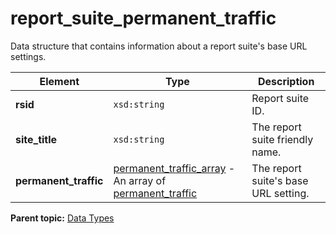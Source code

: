 # report\_suite\_permanent\_traffic

Data structure that contains information about a report suite's base URL settings.

|Element|Type|Description|
|-------|----|-----------|
|**rsid** |`xsd:string` | Report suite ID. |
|**site\_title** |`xsd:string` | The report suite friendly name. |
|**permanent\_traffic** | [permanent\_traffic\_array](r_permanent_traffic_array.md#) - An array of [permanent\_traffic](r_permanent_traffic.md#)  | The report suite's base URL setting. |

**Parent topic:** [Data Types](../data_types/c_datatypes.md)

